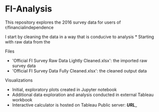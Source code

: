 # FI-Analysis
This repository explores the 2016 survey data for users of r/financialindependence

I start by cleaning the data in a way that is conducive to analysis
    * Starting with raw data from the 
    
Files
  * 'Official FI Survey Raw Data Lightly Cleaned.xlsx': the imported raw survey data 
  * 'Official FI Survey Data Fully Cleaned.xlsx': the cleaned output data

Visualizations
  * Initial, exploratory plots created in Jupyter notebook
  * Additional data exploration and analysis conducted in external Tableau workbook
  * Interactive calculator is hosted on Tableau Public server: _____URL______
  
  
